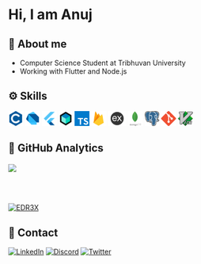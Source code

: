 # Hi, I am Anuj

## 📖 About me

- Computer Science Student at Tribhuvan University
- Working with Flutter and Node.js

## ⚙️ Skills

<code><img height="30" src="assets/c.png" title="C"></code>
<code><img height="30" src="assets/dart.png" title="Dart"></code>
<code><img height="30" src="assets/flutter.png" title="Flutter"></code>
<code><img height="30" src="assets/bloc.png" title="Flutter BLoC"></code>
<code><img height="30" src="assets/ts.png" title="TypeScript"></code>
<code><img height="30" src="assets/firebase.png" title="Firebase"></code>
<code><img height="30" src="assets/express.png" title="Express.js"></code>
<code><img height="30" src="assets/mongo.png" title="MongoDB"></code>
<code><img height="30" src="assets/postgre.png"  title="PostgreSQL"></code>
<code><img height="30" src="assets/git.png"  title="Git"></code>
<code><img height="30" src="assets/vim.png"  title="Vim"></code>

## 📑 GitHub Analytics

<a href="https://anujdhungana.com.np">
  <img align="center" src="https://github-readme-stats.vercel.app/api/top-langs/?username=EDR3X&layout=compact&theme=dark" />
</a>

</br> </br>

<a href="https://anujdhungana.com.np">
<p><img align="center" src="https://github-readme-streak-stats.herokuapp.com/?user=EDR3X&theme=dark" alt="EDR3X" /></p>
</a>

## 🤙 Contact

[![LinkedIn](https://img.shields.io/badge/LinkedIn-0077B5?style=for-the-badge&logo=linkedin&logoColor=white)](https://www.linkedin.com/in/anuj-dhungana-a1535b227/)
[![Discord](https://img.shields.io/badge/Discord-7289DA?style=for-the-badge&logo=discord&logoColor=white)](https://discordapp.com/users/527842204396552202)
[![Twitter](https://img.shields.io/badge/Twitter-1DA1F2?style=for-the-badge&logo=twitter&logoColor=white)](https://twitter.com/theanuz)
